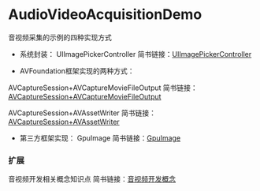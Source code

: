 # AudioVideoAcquisitionDemo
音视频采集的示例的四种实现方式

* 系统封装：
UIImagePickerController
简书链接：[UIImagePickerController](https://www.jianshu.com/p/9b3840a5479d)

* AVFoundation框架实现的两种方式：

AVCaptureSession+AVCaptureMovieFileOutput
简书链接：[AVCaptureSession+AVCaptureMovieFileOutput](https://www.jianshu.com/p/9b3840a5479d)

AVCaptureSession+AVAssetWriter
简书链接：[AVCaptureSession+AVAssetWriter](https://www.jianshu.com/p/49be4cd39eb6)

* 第三方框架实现：
GpuImage
简书链接：[GpuImage](https://www.jianshu.com/p/c852b866ccbc)

### 扩展
音视频开发相关概念知识点
简书链接：[音视频开发概念](https://www.jianshu.com/p/4ec2081798a2)
